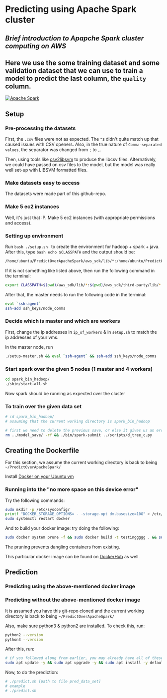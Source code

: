 # Predicting using Apache Spark cluster
## _Brief introduction to Apapche Spark cluster computing on AWS_
## Here we use the some training dataset and some validation dataset that we can use to train a model to predict the last column, the `quality` column.

[![Apache Spark](https://spark.apache.org/images/spark-logo-trademark.png)](https://spark.apache.org/)

## Setup

### Pre-processing the datasets

First, the `.csv` files were not as expected. The `"`s didn't quite match up that caused issues with CSV openers. Also, in the true nature of `Comma-separated values`, the separator was changed from `;` to `,`.

Then, using tools like [csv2libsvm](https://github.com/zygmuntz/phraug/blob/master/csv2libsvm.py) to produce the libcsv files. Alternatively, we could have passed on csv files to the model, but the model was really well set-up with LIBSVM formatted files.

### Make datasets easy to access

The datasets were made part of this github-repo.

### Make 5 ec2 instances

Well, it's just that :P. Make 5 ec2 instances (with appropriate permissions and access).

### Setting up environment

Run ```bash ./setup.sh ``` to create the environment for hadoop + spark + java. After this, type ```bash echo $CLASSPATH``` and the output should be:
```bash
/home/ubuntu/PredictOverApacheSpark/aws_sdk/lib/*:/home/ubuntu/PredictOverApacheSpark/aws_sdk/third-party/lib/*:/home/ubuntu/PredictOverApacheSpark/spark_bin_hadoop/jars/*
```
If it is not something like listed above, then run the following command in the terminal:
```bash
export CLASSPATH=$(pwd)/aws_sdk/lib/*:$(pwd)/aws_sdk/third-party/lib/*:$(pwd)/spark_bin_hadoop/jars/*:
```

After that, the master needs to run the following code in the terminal:
```bash
eval `ssh-agent`
ssh-add ssh_keys/node_comms
```

### Decide which is master and which are workers

First, change the ip addresses in `ip_of_workers` & in `setup.sh` to match the ip addresses of your vms.

In the master node, run
```bash
./setup-master.sh && eval `ssh-agent` && ssh-add ssh_keys/node_comms
```

### Start spark over the given 5 nodes (1 master and 4 workers)

```bash
cd spark_bin_hadoop/
./sbin/start-all.sh
```

Now spark should be running as expected over the cluster

### To train over the given data set

```bash
# cd spark_bin_hadoop/ 
# assuming that the current working directory is spark_bin_hadoop

# first we need to delete the previous save, or else it gives us an error. alternatively, we could just rename it or something...
rm ../model_save/ -rf && ./bin/spark-submit ../scripts/d_tree_c.py
```

## Creating the Dockerfile

For this section, we assume the current working directory is back to being `~/PredictOverApacheSpark/`

Install [Docker on your Ubuntu vm](https://docs.docker.com/engine/install/debian/)

### Running into the "no more space on this device error"

Try the following commands:
```bash
sudo mkdir -p /etc/sysconfig/
printf "DOCKER_STORAGE_OPTIONS= - -storage-opt dm.basesize=10G" > /etc/sysconfig/docker-storage-setup
sudo systemctl restart docker
```

And to build your docker image: try doing the following:
```bash
sudo docker system prune -f && sudo docker build -t testinggggg . && sudo docker system prune -f
```
The pruning prevents dangling containers from existing.

This particular docker image can be found on [DockerHub]() as well.

## Prediction

### Predicting using the above-mentioned docker image

### Predicting without the above-mentioned docker image

It is assumed you have this git-repo cloned and the current working directory is back to being `~/PredictOverApacheSpark/`

Also, make sure python3 & python2 are installed. To check this, run:
```bash
python2 --version
python3 --version
```

After this, run:
```bash
# if you followed along from earlier, you may already have all of these installed
sudo apt update -y && sudo apt upgrade -y && sudo apt install -y default-jre default-jdk unzip python3-pip && pip3 install pyspark numpy
```

Now, to do the prediction:
```bash
# ./predict.sh [path to file pred_data_set]
# example
# ./predict.sh 
```

